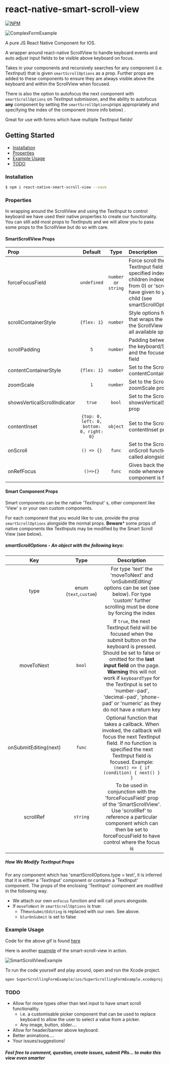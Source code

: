 # react-native-smart-scroll-view

[![NPM](https://nodei.co/npm-dl/react-native-smart-scroll-view.png?months=3)](https://nodei.co/npm/react-native-smart-scroll-view/)

![ComplexFormExample](https://raw.githubusercontent.com/jrans/react-native-smart-scroll-view/master/complexFormExample.gif)

A pure JS React Native Component for IOS.

A wrapper around react-native ScrollView to handle keyboard events and auto adjust input fields to be visible above keyboard on focus.

Takes in your components and recursively searches for any component (i.e. TextInput) that is given `smartScrollOptions` as a prop. Further props are added to these components to ensure they are always visible above the keyboard and within the ScrollView when focused.

There is also the option to autofocus the next component with `smartScrollOptions` on TextInput submission, and the ability to autofocus **any** component by setting the `smartScrollOptions`props appropriately and specifying the index of the component (more info below) .

Great for use with forms which have multiple TextInput fields!  

## Getting Started

- [Installation](#installation)
- [Properties](#properties)
- [Example Usage](#example-usage)
- [TODO](#todo)

### Installation

```bash
$ npm i react-native-smart-scroll-view --save
```

### Properties

In wrapping around the ScrollView and using the TextInput to control keyboard we have used their native properties to create our functionality. You can still add most props to TextInputs and we will allow you to pass some props to the ScrollView but do so with care.

#### SmartScrollView Props

| Prop  | Default  | Type | Description |
| :------------ |:---------------:| :---------------:| :-----|
| forceFocusField | `undefined` |`number` or `string` | Force scroll the view to the TextInput field at the specified index (smart children indexed in order from 0) or 'scrollRef' you have given to your smart child (see smartScrollOptions below) |
| scrollContainerStyle | `{flex: 1}` | `number` | Style options for the View that wraps the ScrollView, the ScrollView will take up all available space. |
| scrollPadding | `5` | `number` | Padding between the top of the keyboard/ScrollView and the focused TextInput field |
| contentContainerStyle | `{flex: 1}` | `number` | Set to the ScrollView contentContainerStyle prop |
| zoomScale | `1` | `number` | Set to the ScrollView zoomScale prop |
| showsVerticalScrollIndicator | `true` | `bool` | Set to the ScrollView showsVerticalScrollIndicator prop |
| contentInset | `{top: 0, left: 0, bottom: 0, right: 0}` | `object` | Set to the ScrollView contentInset prop  |
| onScroll | `() => {}` | `func` | Set to the ScrollView onScroll function. It will be called alongside our own |
| onRefFocus | `()=>{}` | `func` | Gives back the 'ref' of the node whenever a smart component is focused |

#### Smart Component Props

Smart components can be the native 'TextInput' s, other component like 'View' s or your own custom components.

For each component that you would like to use, provide the prop `smartScrollOptions` alongside the normal props. **Beware*** some props of native components like TextInputs may be modified by the Smart Scroll View (see below).

##### smartScrollOptions - An object with the following keys:

| Key  | Type | Description |
| :------------: |:---------------:| :-----:|
| type | enum (`text`,`custom`) | For type 'text' the 'moveToNext' and 'onSubmitEditing' options can be set (see below). For type 'custom' further scrolling must be done by forcing the index |
| moveToNext | `bool` | If `true`, the next TextInput field will be focused when the submit button on the keyboard is pressed. Should be set to false or omitted for the **last input field** on the page. **Warning** this will not work if `keyboardType` for the TextInput is set to 'number-pad', 'decimal-pad', 'phone-pad' or 'numeric' as they do not have a return key|
| onSubmitEditing(next) | `func` | Optional function that takes a callback.  When invoked, the callback will focus the next TextInput field. If no function is specified the next TextInput field is focused. Example: `(next) => { if (condition) { next() } }` |
| scrollRef | `string` | To be used in conjunction with the 'forceFocusField' prop of the 'SmartScrollView'. Use 'scrollRef' to reference a particular component which can then be set to forceFocusField to have control where the focus is |


##### How We Modify TextInput Props

For any component which has 'smartScrollOptions.type = text', it is inferred that it is either a 'TextInput' component or contains a 'TextInput' component. The props of the enclosing 'TextInput' component are modified in the following way.

* We attach our own `onFocus` function and will call yours alongside.
* If `moveToNext` in `smartScrollOptions` is true:
  * The`onSubmitEditing` is replaced with our own. See above.
  * `blurOnSubmit` is set to false

### Example Usage

Code for the above gif is found [here](https://github.com/jrans/react-native-smart-scroll-view/blob/master/complexFormExample.js)

Here is another [example](https://github.com/jrans/react-native-smart-scroll-view/blob/master/SuperScrollingFormExample/Example.js) of the smart-scroll-view in action.

![SmartScrollViewExample](https://raw.githubusercontent.com/jrans/react-native-smart-scroll-view/master/SuperScrollingFormExample/exampleInAction.gif)

To run the code yourself and play around, open and run the Xcode project.

```bash
open SuperScrollingFormExample/ios/SuperScrollingFormExample.xcodeproj
```

### TODO

- Allow for more types other than text input to have smart scroll functionality.
  - i.e. a customisable picker component that can be used to replace keyboard to allow the user to select a value from a picker.
  - Any image, button, slider....
- Allow for header/banner above keyboard.
- Better animations....
- Your issues/suggestions!

##### Feel free to comment, question, create issues, submit PRs... to make this view even smarter
